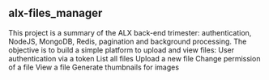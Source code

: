## alx-files_manager

This project is a summary of the ALX back-end trimester: 
authentication, NodeJS, MongoDB, Redis, pagination and background processing. 
The objective is to build a simple platform to upload and view files: 
User authentication via a token 
List all files 
Upload a new file 
Change permission of a file 
View a file 
Generate thumbnails for images
